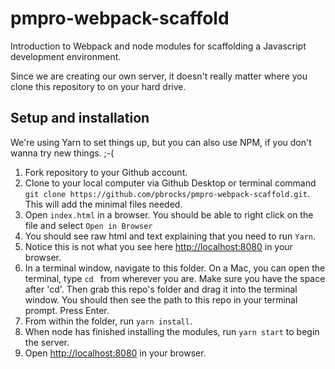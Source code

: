 # pmpro-webpack-scaffold

Introduction to Webpack and node modules for scaffolding a Javascript development environment.

Since we are creating our own server, it doesn't really matter where you clone this repository to on your hard drive.

## Setup and installation

We're using Yarn to set things up, but you can also use NPM, if you don't wanna try new things. ;-(

1. Fork repository to your Github account.
1. Clone to your local computer via Github Desktop or terminal command `git clone https://github.com/pbrocks/pmpro-webpack-scaffold.git`. This will add the minimal files needed.
1. Open `index.html` in a browser. You should be able to right click on the file and select `Open in Browser`
1. You should see raw html and text explaining that you need to run `Yarn`.
1. Notice this is not what you see here <a href="http://localhost:8080">http://localhost:8080</a> in your browser.
1. In a terminal window, navigate to this folder. On a Mac, you can open the terminal, type `cd ` from wherever you are. Make sure you have the space after 'cd'. Then grab this repo's folder and drag it into the terminal window. You should then see the path to this repo in your terminal prompt. Press Enter.
1. From within the folder, run `yarn install`.
1. When node has finished installing the modules, run `yarn start` to begin the server.
1. Open <a href="http://localhost:8080">http://localhost:8080</a> in your browser.
